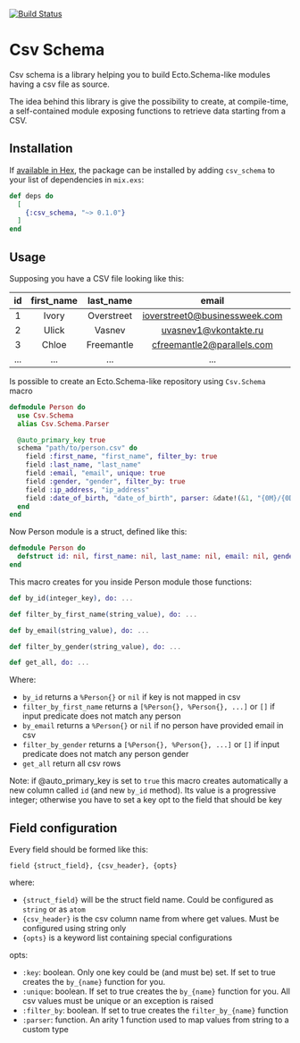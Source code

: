 [![Build Status](https://travis-ci.org/primait/csv_schema.svg?branch=master)](https://travis-ci.org/primait/csv_schema)

# Csv Schema

Csv schema is a library helping you to build Ecto.Schema-like modules having a csv file as source.

The idea behind this library is give the possibility to create, at compile-time, a self-contained module exposing functions to retrieve data starting from a CSV.

## Installation

If [available in Hex](https://hex.pm/docs/publish), the package can be installed
by adding `csv_schema` to your list of dependencies in `mix.exs`:

```elixir
def deps do
  [
    {:csv_schema, "~> 0.1.0"}
  ]
end
```

## Usage

Supposing you have a CSV file looking like this:

id  | first_name | last_name  | email                         | gender | ip_address      | date_of_birth
:--:|:----------:|:----------:|:-----------------------------:|:------:|:---------------:|:------------:
1   | Ivory      | Overstreet | ioverstreet0@businessweek.com | Female | 30.138.91.62    | 10/22/2018
2   | Ulick      | Vasnev     | uvasnev1@vkontakte.ru         | Male   | 35.15.164.70    | 01/19/2018
3   | Chloe      | Freemantle | cfreemantle2@parallels.com    | Female | 133.133.113.255 | 08/13/2018
... | ...        | ...        | ...                           | ...    | ...             | ...

Is possible to create an Ecto.Schema-like repository using `Csv.Schema` macro

```elixir
defmodule Person do
  use Csv.Schema
  alias Csv.Schema.Parser

  @auto_primary_key true
  schema "path/to/person.csv" do
    field :first_name, "first_name", filter_by: true
    field :last_name, "last_name"
    field :email, "email", unique: true
    field :gender, "gender", filter_by: true
    field :ip_address, "ip_address"
    field :date_of_birth, "date_of_birth", parser: &date!(&1, "{0M}/{0D}/{0YYYY}")
  end
end
```

Now Person module is a struct, defined like this:
```elixir
defmodule Person do
  defstruct id: nil, first_name: nil, last_name: nil, email: nil, gender: nil, ip_address: nil, date_of_birth: nil
end
```

This macro creates for you inside Person module those functions:

```elixir
def by_id(integer_key), do: ...

def filter_by_first_name(string_value), do: ...

def by_email(string_value), do: ...

def filter_by_gender(string_value), do: ...

def get_all, do: ...
```

Where:
- `by_id` returns a `%Person{}` or `nil` if key is not mapped in csv
- `filter_by_first_name` returns a `[%Person{}, %Person{}, ...]` or `[]` if input predicate does not match any person
- `by_email` returns a `%Person{}` or `nil` if no person have provided email in csv
- `filter_by_gender` returns a `[%Person{}, %Person{}, ...]` or `[]` if input predicate does not match any person gender
- `get_all` return all csv rows

Note: if @auto_primary_key is set to `true` this macro creates automatically a new column called `id`
(and new `by_id` method). Its value is a progressive integer; otherwise you have to set a key opt
to the field that should be key

## Field configuration

Every field should be formed like this:

```
field {struct_field}, {csv_header}, {opts}
```

where:
- `{struct_field}` will be the struct field name. Could be configured as `string` or as `atom`
- `{csv_header}` is the csv column name from where get values. Must be configured using string only
- `{opts}` is a keyword list containing special configurations

opts:
- `:key`: boolean. Only one key could be (and must be) set. If set to true creates the `by_{name}` function for you.
- `:unique`: boolean. If set to true creates the `by_{name}` function for you. All csv values must be unique or an exception is raised
- `:filter_by`: boolean. If set to true creates the `filter_by_{name}` function
- `:parser`: function. An arity 1 function used to map values from string to a custom type
